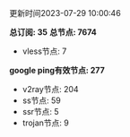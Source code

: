 更新时间2023-07-29 10:00:46

**总订阅: 35**
**总节点: 7674**
- vless节点: 7

**google ping有效节点: 277**
- v2ray节点: 204
- ss节点: 59
- ssr节点: 5
- trojan节点: 9
